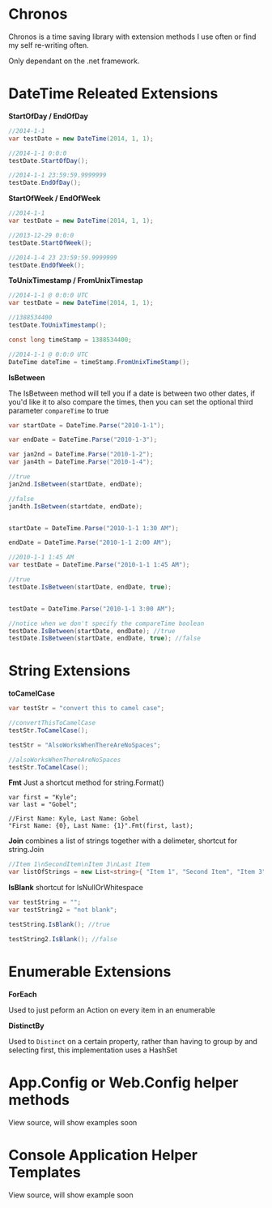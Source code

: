 Chronos
=======

Chronos is a time saving library with extension methods I use often or find my self re-writing often.

Only dependant on the .net framework.


DateTime Releated Extensions 
===========================

**StartOfDay / EndOfDay**
```cs
//2014-1-1
var testDate = new DateTime(2014, 1, 1);

//2014-1-1 0:0:0
testDate.StartOfDay();

//2014-1-1 23:59:59.9999999
testDate.EndOfDay();
```

**StartOfWeek / EndOfWeek**
```cs
//2014-1-1
var testDate = new DateTime(2014, 1, 1);

//2013-12-29 0:0:0
testDate.StartOfWeek();

//2014-1-4 23 23:59:59.9999999
testDate.EndOfWeek();
```

**ToUnixTimestamp / FromUnixTimestap**

```cs
//2014-1-1 @ 0:0:0 UTC
var testDate = new DateTime(2014, 1, 1);

//1388534400
testDate.ToUnixTimestamp();

const long timeStamp = 1388534400;

//2014-1-1 @ 0:0:0 UTC
DateTime dateTime = timeStamp.FromUnixTimeStamp();
```

**IsBetween**

The IsBetween method will tell you if a date is between two other dates, if you'd like it to also compare the times, then you can set the optional third parameter ``compareTime`` to true
```cs
var startDate = DateTime.Parse("2010-1-1");

var endDate = DateTime.Parse("2010-1-3");

var jan2nd = DateTime.Parse("2010-1-2");
var jan4th = DateTime.Parse("2010-1-4");

//true
jan2nd.IsBetween(startDate, endDate);

//false
jan4th.IsBetween(startdate, endDate);


startDate = DateTime.Parse("2010-1-1 1:30 AM");

endDate = DateTime.Parse("2010-1-1 2:00 AM");

//2010-1-1 1:45 AM
var testDate = DateTime.Parse("2010-1-1 1:45 AM");

//true
testDate.IsBetween(startDate, endDate, true);


testDate = DateTime.Parse("2010-1-1 3:00 AM");

//notice when we don't specify the compareTime boolean
testDate.IsBetween(startDate, endDate); //true
testDate.IsBetween(startDate, endDate, true); //false
```


String Extensions
=================

**toCamelCase**
```cs
var testStr = "convert this to camel case";

//convertThisToCamelCase
testStr.ToCamelCase();

testStr = "AlsoWorksWhenThereAreNoSpaces";

//alsoWorksWhenThereAreNoSpaces
testStr.ToCamelCase();
```

**Fmt**
Just a shortcut method for string.Format()

```
var first = "Kyle";
var last = "Gobel";

//First Name: Kyle, Last Name: Gobel
"First Name: {0}, Last Name: {1}".Fmt(first, last);
```

**Join**
combines a list of strings together with a delimeter, shortcut for string.Join

```cs
//Item 1\nSecondItem\nItem 3\nLast Item
var listOfStrings = new List<string>{ "Item 1", "Second Item", "Item 3", "Last Item" }.Join("\n");

```

**IsBlank**
shortcut for IsNullOrWhitespace

```cs
var testString = "";
var testString2 = "not blank";

testString.IsBlank(); //true

testString2.IsBlank(); //false
```

Enumerable Extensions
===========================

**ForEach**

Used to just peform an Action on every item in an enumerable

**DistinctBy**

Used to ``Distinct`` on a certain property, rather than having to group by and selecting first,
this implementation uses a HashSet


App.Config or Web.Config helper methods
==========================
View source, will show examples soon

Console Application Helper Templates
==========================
View source, will show example soon

